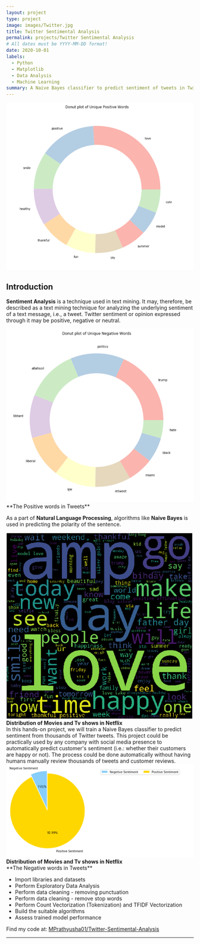 ```yaml
---
layout: project
type: project
image: images/Twitter.jpg
title: Twitter Sentimental Analysis 
permalink: projects/Twitter Sentimental Analysis 
# All dates must be YYYY-MM-DD format!
date: 2020-10-01
labels:
  - Python
  - Matplotlib
  - Data Analysis
  - Machine Learning
summary: A Naive Bayes classifier to predict sentiment of tweets in Twitter using Machine Learning, Data Analysis, Visualisation.
---
```

<div class="ui large rounded images">
  <img class="ui image" src="../images/Twitter 1.png">
  
</div>

## Introduction
**Sentiment Analysis** is a technique used in text mining. It may, therefore, be described as a text mining technique for analyzing the underlying sentiment of a text message, i.e., a tweet. Twitter sentiment or opinion expressed through it may be positive, negative or neutral.
<div class="ui large rounded images">
  <img class="ui image" src="../images/Twitter2.png">
</div>
**The Positive words in Tweets**


As a part of **Natural Language Processing**, algorithms like **Naive Bayes** is used in predicting the polarity of the sentence.

<div class="ui large rounded images">
  <img class="ui image" src="../images/Twitter4.png">
  <b>Distribution of Movies and Tv shows in Netflix</b>
 </div> 
In this hands-on project, we will train a Naive Bayes classifier to predict sentiment from thousands of 
Twitter tweets. This project could be practically used by any company with social media presence to automatically predict customer's sentiment (i.e.: whether their customers are happy or not). The process could be done automatically without having humans manually review thousands of tweets and customer reviews.
<div class="ui large rounded images">
  <img class="ui image" src="../images/Twitter3.png">
  <b>Distribution of Movies and Tv shows in Netflix</b>
 </div> 
 **The Negative words in Tweets**
 
* Import libraries and datasets 
* Perform Exploratory Data Analysis 
* Perform data cleaning - removing punctuation 
* Perform data cleaning - remove stop words 
* Perform Count Vectorization (Tokenization) and TFIDF Vectorization 
* Build the suitable algorithms 
* Assess trained model performance


Find my code at: <a href="https://github.com/MPrathyusha01/Twitter-Sentimental-Analysis-Python"><i class="large github icon"></i>MPrathyusha01/Twitter-Sentimental-Analysis</a>





*******
